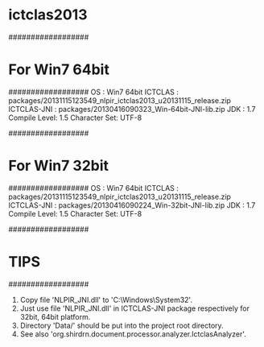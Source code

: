 ictclas2013
===========

##################
# For Win7 64bit #
##################
OS           : Win7 64bit
ICTCLAS      : packages/20131115123549_nlpir_ictclas2013_u20131115_release.zip
ICTCLAS-JNI  : packages/20130416090323_Win-64bit-JNI-lib.zip
JDK          : 1.7
Compile Level: 1.5
Character Set: UTF-8

##################
# For Win7 32bit #
##################
OS           : Win7 64bit
ICTCLAS      : packages/20131115123549_nlpir_ictclas2013_u20131115_release.zip
ICTCLAS-JNI  : packages/20130416090224_Win-32bit-JNI-lib.zip
JDK          : 1.7
Compile Level: 1.5
Character Set: UTF-8

##################
# 	TIPS		 #
##################
1. Copy file 'NLPIR_JNI.dll' to 'C:\Windows\System32'.
2. Just use file 'NLPIR_JNI.dll' in  ICTCLAS-JNI package respectively for 32bit, 64bit platform.
3. Directory 'Data/' should be put into the project root directory.
4. See also 'org.shirdrn.document.processor.analyzer.IctclasAnalyzer'.
